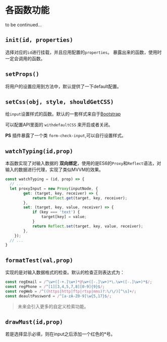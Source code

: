 # 各函数功能

to be continued...

## `init(id, properties)`

选择对应的`id`进行挂载，并且应用配置的`properties`。
暴露出来的函数，使用时一定会调用的函数。

## `setProps()`

将用户的设置应用到方法中，默认提供了一下default配置。

## `setCss(obj, style, shouldGetCSS)`

给`input`设置样式的函数。默认的一套样式来自于[Bootstrap](https://v3.bootcss.com/css/#forms)

可以配置API里面的 `withdefaultCSS` 来开启或者关闭。

**PS** 插件暴露了一个类 `form-check-input`,可以自行设置样式。

## `watchTyping(id,prop)`

本函数实现了对输入数据的 **双向绑定**，使用的是ES6的`Proxy`和`Reflect`语法，对输入的数据进行代理，实现了类似MVVM的效果。

```javascript
const watchTyping = (id, prop) => {
  // ...
  let proxyInput = new Proxy(inputNode, {
		get: (target, key, receiver) => {
			return Reflect.get(target, key, receiver);
		},
		set: (target, key, value, receiver) => {
			if (key === 'text') {
				target[key] = value;
			}
			return Reflect.set(target, key, value, receiver);
		},
	});
  // ...
}
```

## `formatTest(val,prop)`

实现的是对输入数据格式的检查。默认的检查正则表达式为：

```javascript
const regEmail = /^\w+([-+.]\w+)*@\w+([-.]\w+)*\.\w+([-.]\w+)*$/;
const regPhone = /^[1][3,4,5,7,8][0-9]{9}$/;
const regWeb = /^((https|http|ftp|rtsp|mms)?:\/\/)[^\s]+/;
const deaultPassword = /^[a-zA-Z0-9]\w{5,17}$/;
```

> 未来会引入更多的自定义检索功能。


## `drawMust(id,prop)`

若是选择显示必填，则在input之后添加一个红色的*号。